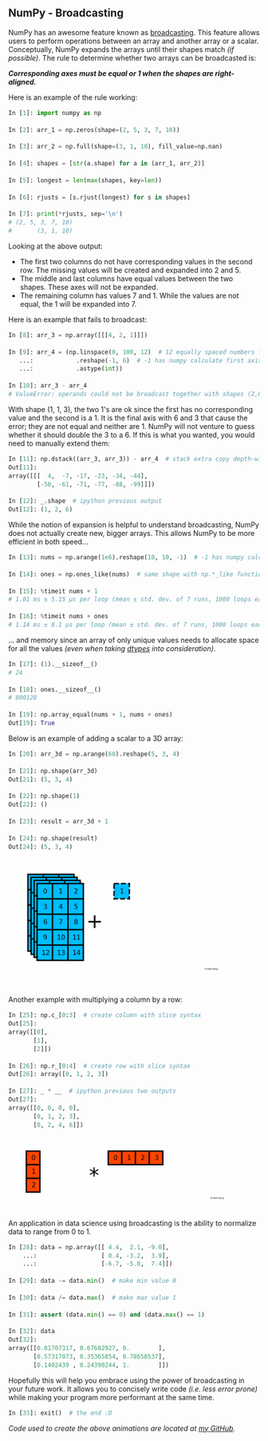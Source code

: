 ## NumPy - Broadcasting

NumPy has an awesome feature known as [broadcasting](https://docs.scipy.org/doc/numpy/user/basics.broadcasting.html).
This feature allows users to perform operations between an array and another array or a scalar.
Conceptually, NumPy expands the arrays until their shapes match *(if possible)*.
The rule to determine whether two arrays can be broadcasted is:  

__*Corresponding axes must be equal or 1 when the shapes are right-aligned.*__

Here is an example of the rule working:  
```python
In [1]: import numpy as np

In [2]: arr_1 = np.zeros(shape=(2, 5, 3, 7, 10))

In [3]: arr_2 = np.full(shape=(3, 1, 10), fill_value=np.nan)

In [4]: shapes = [str(a.shape) for a in (arr_1, arr_2)]

In [5]: longest = len(max(shapes, key=len))

In [6]: rjusts = [s.rjust(longest) for s in shapes]

In [7]: print(*rjusts, sep='\n')
# (2, 5, 3, 7, 10)
#       (3, 1, 10)
```
Looking at the above output:
- The first two columns do not have corresponding values in the second row. The missing values will be created and expanded into 2 and 5.
- The middle and last columns have equal values between the two shapes. These axes will not be expanded.
- The remaining column has values 7 and 1. While the values are not equal, the 1 will be expanded into 7.

Here is an example that fails to broadcast:

```python
In [8]: arr_3 = np.array([[[4, 2, 1]]])

In [9]: arr_4 = (np.linspace(0, 100, 12)  # 12 equally spaced numbers from 0 to 100
   ...:            .reshape(-1, 6)  # -1 has numpy calculate first axis dimension
   ...:            .astype(int))

In [10]: arr_3 - arr_4
# ValueError: operands could not be broadcast together with shapes (2,6) (1,1,3)
```
With shape (1, 1, 3), the two 1's are ok since the first has no corresponding value and the second is a 1.
It is the final axis with 6 and 3 that cause the error; they are not equal and neither are 1.
NumPy will not venture to guess whether it should double the 3 to a 6.
If this is what you wanted, you would need to manually extend them:
```python
In [11]: np.dstack((arr_3, arr_3)) - arr_4  # stack extra copy depth-wise
Out[11]:
array([[[  4,  -7, -17, -23, -34, -44],
        [-50, -61, -71, -77, -88, -99]]])

In [12]: _.shape  # ipython previous output
Out[12]: (1, 2, 6)
```

While the notion of expansion is helpful to understand broadcasting, NumPy does not actually create new, bigger arrays.
This allows NumPy to be more efficient in both speed...
```python
In [13]: nums = np.arange(1e6).reshape(10, 10, -1)  # -1 has numpy calculate third axis dimension

In [14]: ones = np.ones_like(nums)  # same shape with np.*_like functions

In [15]: %timeit nums + 1
# 1.01 ms ± 5.15 µs per loop (mean ± std. dev. of 7 runs, 1000 loops each)

In [16]: %timeit nums + ones
# 1.14 ms ± 8.1 µs per loop (mean ± std. dev. of 7 runs, 1000 loops each)
```
... and memory since an array of only unique values needs to allocate space for all the values *(even when taking [dtypes](https://docs.scipy.org/doc/numpy/reference/arrays.dtypes.html) into consideration)*.

```python
In [17]: (1).__sizeof__()
# 24

In [18]: ones.__sizeof__()
# 800128

In [19]: np.array_equal(nums + 1, nums + ones)
Out[19]: True
```

Below is an example of adding a scalar to a 3D array:
```python
In [20]: arr_3d = np.arange(60).reshape(5, 3, 4)

In [21]: np.shape(arr_3d)
Out[21]: (5, 3, 4)

In [22]: np.shape(1)
Out[22]: ()

In [23]: result = arr_3d + 1

In [24]: np.shape(result)
Out[24]: (5, 3, 4)
```

![Broadcasting-3D-Scalar](/images/broadcasting-3d-scalar.gif)

Another example with multiplying a column by a row:

```python
In [25]: np.c_[0:3]  # create column with slice syntax
Out[25]:
array([[0],
       [1],
       [2]])

In [26]: np.r_[0:4]  # create row with slice syntax
Out[26]: array([0, 1, 2, 3])

In [27]: _ * __  # ipython previous two outputs
Out[27]:
array([[0, 0, 0, 0],
       [0, 1, 2, 3],
       [0, 2, 4, 6]])
```

![Broadcasting-Column-Row](/images/broadcasting-col-row.gif)

An application in data science using broadcasting is the ability to normalize data to range from 0 to 1.

```python
In [28]: data = np.array([[ 4.4,  2.1, -9.0],
    ...:                  [ 0.4, -3.2,  3.9],
    ...:                  [-6.7, -5.0,  7.4]])

In [29]: data -= data.min()  # make min value 0

In [30]: data /= data.max()  # make max value 1

In [31]: assert (data.min() == 0) and (data.max() == 1)

In [32]: data
Out[32]:
array([[0.81707317, 0.67682927, 0.        ],
       [0.57317073, 0.35365854, 0.78658537],
       [0.1402439 , 0.24390244, 1.        ]])
```

Hopefully this will help you embrace using the power of broadcasting in your future work.
It allows you to concisely write code *(i.e. less error prone)* while making your program more performant at the same time.

```python
In [33]: exit()  # the end :D
```

*Code used to create the above animations are located at [my GitHub](https://github.com/MattEding/NumPy-Articles/tree/master/broadcasting).*
